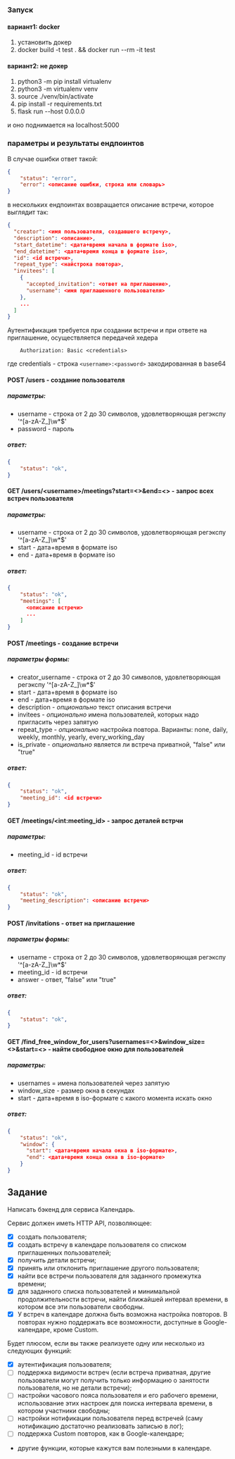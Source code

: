 ### Запуск

#### вариант1: docker
1. установить докер
2. docker build -t test . && docker run --rm -it test

#### вариант2: не докер
1. python3 -m pip install virtualenv
2. python3 -m virtualenv venv
3. source ./venv/bin/activate
4. pip install -r requirements.txt
5. flask run --host 0.0.0.0

и оно поднимается на localhost:5000

### параметры и результаты ендпоинтов

В случае ошибки ответ такой:
```json
{
    "status": "error",
    "error": <описание ошибки, строка или словарь>
}
```
в нескольких ендпоинтах возвращается описание встречи, которое выглядит так:
```json
{
  "creator": <имя пользователя, создавшего встречу>,
  "description": <описание>,
  "start_datetime": <дата+время начала в формате iso>,
  "end_datetime": <дата+время конца в формате iso>,
  "id": <id встречи>,
  "repeat_type": <найстрока повтора>,
  "invitees": [
    {
      "accepted_invitation": <ответ на приглашение>,
      "username": <имя приглашенного пользователя>
    },
    ...
  ]
}
```

Аутентификация требуется при создании встречи и при ответе на приглашение, осуществляется передачей хедера
```
    Authorization: Basic <credentials>
```
где credentials - строка `<username>:<password>` закодированная в base64

#### POST /users - создание пользователя
##### параметры:
* username - строка от 2 до 30 символов, удовлетворяющая регэкспу '^[a-zA-Z_]\\w*$'
* password - пароль
##### ответ:
```json
{
    "status": "ok",
}
```

#### GET /users/\<username>/meetings?start=<>&end=<> - запрос всех встреч пользователя
##### параметры:
* username - строка от 2 до 30 символов, удовлетворяющая регэкспу '^[a-zA-Z_]\\w*$'
* start - дата+время в формате iso 
* end - дата+время в формате iso
##### ответ:
```json
{
    "status": "ok", 
    "meetings": [
      <описание встречи>
      ...
    ]
}
```

#### POST /meetings - создание встречи
##### параметры формы:
* creator_username - строка от 2 до 30 символов, удовлетворяющая регэкспу '^[a-zA-Z_]\\w*$'
* start - дата+время в формате iso 
* end - дата+время в формате iso
* description - *опционально* текст описания встречи
* invitees - *опционально* имена пользователей, которых надо пригласить через запятую
* repeat_type - *опционально* настройка повтора. Варианты: none, daily, weekly, monthly, yearly, every_working_day
* is_private - *опционально* является ли встреча приватной, "false" или "true"
##### ответ:
```json
{
    "status": "ok",
    "meeting_id": <id встречи>
}
```

#### GET /meetings/\<int:meeting_id> - запрос деталей встрчи
##### параметры:
* meeting_id - id встречи
##### ответ:
```json
{
    "status": "ok",
    "meeting_description": <описание встречи>
}
```

#### POST /invitations - ответ на приглашение
##### параметры формы:
* username - строка от 2 до 30 символов, удовлетворяющая регэкспу '^[a-zA-Z_]\\w*$'
* meeting_id - id встречи
* answer - ответ, "false" или "true"
##### ответ:
```json
{
    "status": "ok",
}
```

#### GET /find_free_window_for_users?usernames=<>&window_size=<>&start=<> - найти свободное окно для пользователей
##### параметры:
* usernames = имена пользователей через запятую
* window_size - размер окна в секундах
* start - дата+время в iso-формате с какого момента искать окно
##### ответ:
```json
{
    "status": "ok",
    "window": {
      "start": <дата+время начала окна в iso-формате>,
      "end": <дата+время конца окна в iso-формате>
    }
}
```


## Задание

Написать бэкенд для сервиса Календарь.

Сервис должен иметь HTTP API, позволяющее:
* [x] создать пользователя;
* [x] создать встречу в календаре пользователя со списком приглашенных пользователей;
* [x] получить детали встречи;
* [x] принять или отклонить приглашение другого пользователя;
* [x] найти все встречи пользователя для заданного промежутка времени;
* [x] для заданного списка пользователей и минимальной продолжительности встречи, найти ближайшей интервал времени, в котором все эти пользователи свободны.
* [x] У встреч в календаре должна быть возможна настройка повторов. В повторах нужно поддержать все возможности, доступные в Google-календаре, кроме Сustom.

Будет плюсом, если вы также реализуете одну или несколько из следующих функций:
* [x] аутентификация пользователя;
* [ ] поддержка видимости встреч (если встреча приватная, другие пользователи могут получить только информацию о занятости пользователя, но не детали встречи);
* [ ] настройки часового пояса пользователя и его рабочего времени, использование этих настроек для поиска интервала времени, в котором участники свободны;
* [ ] настройки нотификации пользователя перед встречей (саму нотификацию достаточно реализовать записью в лог);
* [ ] поддержка Custom повторов, как в Google-календаре;
* другие функции, которые кажутся вам полезными в календаре.

